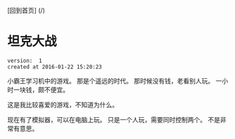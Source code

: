 [回到首页] (/)

# 坦克大战

    version:  1
    created at 2016-01-22 15:20:23 


小霸王学习机中的游戏。 那是个遥远的时代。
那时候没有钱，老看别人玩。 一小时一块钱，颇不便宜。

这是我比较喜爱的游戏，不知道为什么。 

现在有了模拟器，可以在电脑上玩。 
只是一个人玩，需要同时控制两个。 不是非常有意思。

